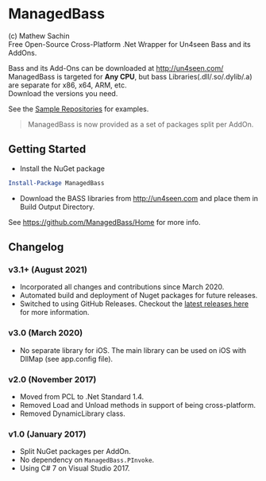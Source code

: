 # ManagedBass
(c) Mathew Sachin  
Free Open-Source Cross-Platform .Net Wrapper for Un4seen Bass and its AddOns.

Bass and its Add-Ons can be downloaded at http://un4seen.com/  
ManagedBass is targeted for **Any CPU**, but bass Libraries(.dll/.so/.dylib/.a) are separate for x86, x64, ARM, etc.  
Download the versions you need.

See the [Sample Repositories](https://github.com/ManagedBass) for examples.

> ManagedBass is now provided as a set of packages split per AddOn.

Getting Started
-----------------------------------------
* Install the NuGet package
```powershell
Install-Package ManagedBass
```

* Download the BASS libraries from http://un4seen.com and place them in Build Output Directory.

See https://github.com/ManagedBass/Home for more info.

## Changelog

### v3.1+ (August 2021)
- Incorporated all changes and contributions since March 2020.
- Automated build and deployment of Nuget packages for future releases.
- Switched to using GitHub Releases. Checkout the [latest releases here](https://github.com/ManagedBass/ManagedBass/releases) for more information.

### v3.0 (March 2020)
- No separate library for iOS. The main library can be used on iOS with DllMap (see app.config file).

### v2.0 (November 2017)
- Moved from PCL to .Net Standard 1.4.
- Removed Load and Unload methods in support of being cross-platform.
- Removed DynamicLibrary class.

### v1.0 (January 2017)
- Split NuGet packages per AddOn.
- No dependency on `ManagedBass.PInvoke`.
- Using C# 7 on Visual Studio 2017.
